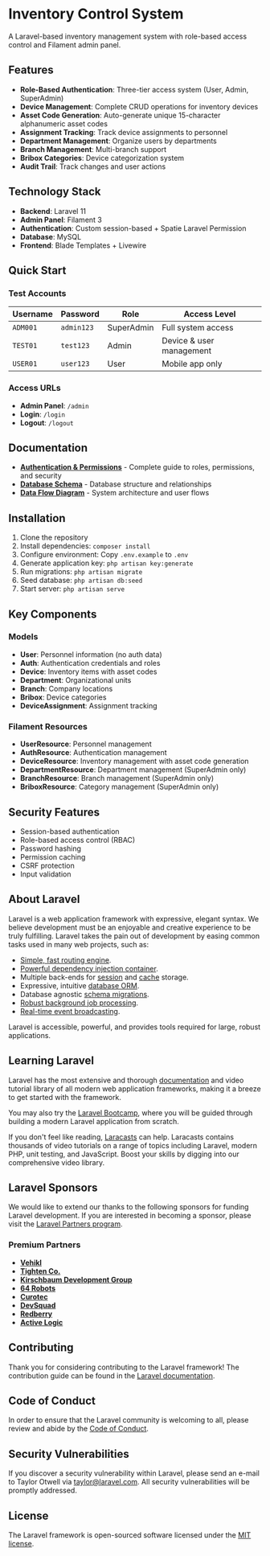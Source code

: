 # Inventory Control System

A Laravel-based inventory management system with role-based access control and Filament admin panel.

## Features

- **Role-Based Authentication**: Three-tier access system (User, Admin, SuperAdmin)
- **Device Management**: Complete CRUD operations for inventory devices
- **Asset Code Generation**: Auto-generate unique 15-character alphanumeric asset codes
- **Assignment Tracking**: Track device assignments to personnel
- **Department Management**: Organize users by departments
- **Branch Management**: Multi-branch support
- **Bribox Categories**: Device categorization system
- **Audit Trail**: Track changes and user actions

## Technology Stack

- **Backend**: Laravel 11
- **Admin Panel**: Filament 3
- **Authentication**: Custom session-based + Spatie Laravel Permission
- **Database**: MySQL
- **Frontend**: Blade Templates + Livewire

## Quick Start

### Test Accounts

| Username | Password | Role | Access Level |
|----------|----------|------|--------------|
| `ADM001` | `admin123` | SuperAdmin | Full system access |
| `TEST01` | `test123` | Admin | Device & user management |
| `USER01` | `user123` | User | Mobile app only |

### Access URLs

- **Admin Panel**: `/admin`
- **Login**: `/login`
- **Logout**: `/logout`

## Documentation

- **[Authentication & Permissions](AUTHENTICATION.md)** - Complete guide to roles, permissions, and security
- **[Database Schema](tabel.md)** - Database structure and relationships
- **[Data Flow Diagram](DFD.md)** - System architecture and user flows

## Installation

1. Clone the repository
2. Install dependencies: `composer install`
3. Configure environment: Copy `.env.example` to `.env`
4. Generate application key: `php artisan key:generate`
5. Run migrations: `php artisan migrate`
6. Seed database: `php artisan db:seed`
7. Start server: `php artisan serve`

## Key Components

### Models
- **User**: Personnel information (no auth data)
- **Auth**: Authentication credentials and roles
- **Device**: Inventory items with asset codes
- **Department**: Organizational units
- **Branch**: Company locations
- **Bribox**: Device categories
- **DeviceAssignment**: Assignment tracking

### Filament Resources
- **UserResource**: Personnel management
- **AuthResource**: Authentication management
- **DeviceResource**: Inventory management with asset code generation
- **DepartmentResource**: Department management (SuperAdmin only)
- **BranchResource**: Branch management (SuperAdmin only)
- **BriboxResource**: Category management (SuperAdmin only)

## Security Features

- Session-based authentication
- Role-based access control (RBAC)
- Password hashing
- Permission caching
- CSRF protection
- Input validation

## About Laravel

Laravel is a web application framework with expressive, elegant syntax. We believe development must be an enjoyable and creative experience to be truly fulfilling. Laravel takes the pain out of development by easing common tasks used in many web projects, such as:

- [Simple, fast routing engine](https://laravel.com/docs/routing).
- [Powerful dependency injection container](https://laravel.com/docs/container).
- Multiple back-ends for [session](https://laravel.com/docs/session) and [cache](https://laravel.com/docs/cache) storage.
- Expressive, intuitive [database ORM](https://laravel.com/docs/eloquent).
- Database agnostic [schema migrations](https://laravel.com/docs/migrations).
- [Robust background job processing](https://laravel.com/docs/queues).
- [Real-time event broadcasting](https://laravel.com/docs/broadcasting).

Laravel is accessible, powerful, and provides tools required for large, robust applications.

## Learning Laravel

Laravel has the most extensive and thorough [documentation](https://laravel.com/docs) and video tutorial library of all modern web application frameworks, making it a breeze to get started with the framework.

You may also try the [Laravel Bootcamp](https://bootcamp.laravel.com), where you will be guided through building a modern Laravel application from scratch.

If you don't feel like reading, [Laracasts](https://laracasts.com) can help. Laracasts contains thousands of video tutorials on a range of topics including Laravel, modern PHP, unit testing, and JavaScript. Boost your skills by digging into our comprehensive video library.

## Laravel Sponsors

We would like to extend our thanks to the following sponsors for funding Laravel development. If you are interested in becoming a sponsor, please visit the [Laravel Partners program](https://partners.laravel.com).

### Premium Partners

- **[Vehikl](https://vehikl.com)**
- **[Tighten Co.](https://tighten.co)**
- **[Kirschbaum Development Group](https://kirschbaumdevelopment.com)**
- **[64 Robots](https://64robots.com)**
- **[Curotec](https://www.curotec.com/services/technologies/laravel)**
- **[DevSquad](https://devsquad.com/hire-laravel-developers)**
- **[Redberry](https://redberry.international/laravel-development)**
- **[Active Logic](https://activelogic.com)**

## Contributing

Thank you for considering contributing to the Laravel framework! The contribution guide can be found in the [Laravel documentation](https://laravel.com/docs/contributions).

## Code of Conduct

In order to ensure that the Laravel community is welcoming to all, please review and abide by the [Code of Conduct](https://laravel.com/docs/contributions#code-of-conduct).

## Security Vulnerabilities

If you discover a security vulnerability within Laravel, please send an e-mail to Taylor Otwell via [taylor@laravel.com](mailto:taylor@laravel.com). All security vulnerabilities will be promptly addressed.

## License

The Laravel framework is open-sourced software licensed under the [MIT license](https://opensource.org/licenses/MIT).
